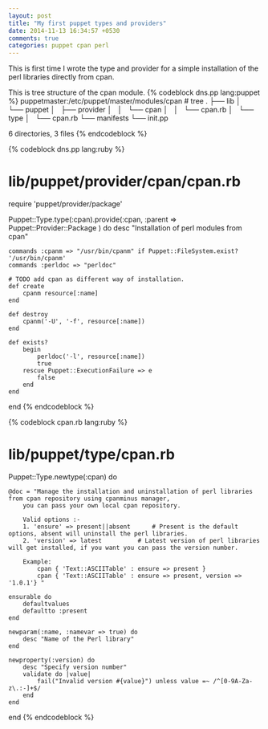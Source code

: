 ```yaml
---
layout: post
title: "My first puppet types and providers"
date: 2014-11-13 16:34:57 +0530
comments: true
categories: puppet cpan perl
---
```


This is first time I wrote the type and provider for a simple installation of the perl libraries
directly from cpan.


<!-- more -->
This is tree structure of the cpan module.
{% codeblock dns.pp lang:puppet %}
puppetmaster:/etc/puppet/master/modules/cpan # tree
.
├── lib
│   └── puppet
│       ├── provider
│       │   └── cpan
│       │       └── cpan.rb
│       └── type
│           └── cpan.rb
└── manifests
    └── init.pp

6 directories, 3 files
{% endcodeblock %}

{% codeblock dns.pp lang:ruby %}
# lib/puppet/provider/cpan/cpan.rb 
require 'puppet/provider/package'

Puppet::Type.type(:cpan).provide(:cpan, :parent => Puppet::Provider::Package ) do
	desc "Installation of perl modules from cpan"

	commands :cpanm => "/usr/bin/cpanm" if Puppet::FileSystem.exist? '/usr/bin/cpanm'
	commands :perldoc => "perldoc"

	# TODO add cpan as different way of installation.
	def create
		cpanm resource[:name]
	end

	def destroy
		cpanm('-U', '-f', resource[:name])
	end

	def exists?
		begin
			perldoc('-l', resource[:name])
			true
		rescue Puppet::ExecutionFailure => e
			false
		end
	end
end
{% endcodeblock %}


{% codeblock cpan.rb lang:ruby %}
# lib/puppet/type/cpan.rb
Puppet::Type.newtype(:cpan) do
	
	@doc = "Manage the installation and uninstallation of perl libraries from cpan repository using cpanminus manager,
		you can pass your own local cpan repository. 

		Valid options :- 
		1. 'ensure' => present||absent 		# Present is the default options, absent will uninstall the perl libraries.
		2. 'version' => latest 			# Latest version of perl libraries will get installed, if you want you can pass the version number.

		Example: 
			cpan { 'Text::ASCIITable' : ensure => present }
			cpan { 'Text::ASCIITable' : ensure => present, version => '1.0.1'} "

	ensurable do
		defaultvalues
		defaultto :present
	end

	newparam(:name, :namevar => true) do
		desc "Name of the Perl library"
	end
	
	newproperty(:version) do
		desc "Specify version number"
		validate do |value|
			fail("Invalid version #{value}") unless value =~ /^[0-9A-Za-z\.:-]+$/
		end
	end
end
{% endcodeblock %}

